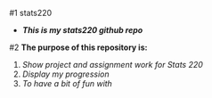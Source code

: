 #1 stats220

* ***This is my stats220 github repo***

#2 **The purpose of this repository is:**
1. *Show project and assignment work for Stats 220*
2. *Display my progression*
3. *To have a bit of fun with*



